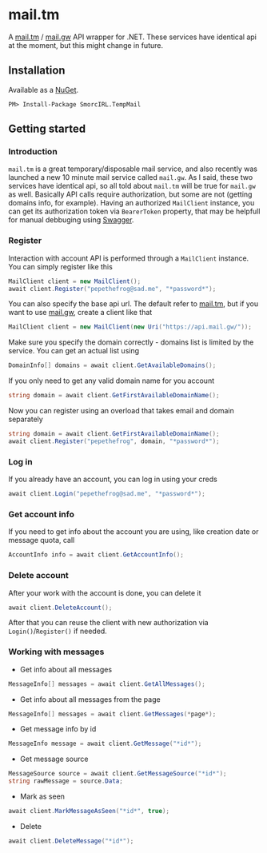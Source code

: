 # mail.tm
A [mail.tm](https://mail.tm) / [mail.gw](https://mail.gw) API wrapper for .NET. These services have identical api at the moment, but this might change in future.

## Installation

Available as a [NuGet](https://www.nuget.org/packages/SmorcIRL.TempMail).

`PM> Install-Package SmorcIRL.TempMail`

## Getting started

### Introduction
`mail.tm` is a great temporary/disposable mail service, and also recently was launched a new 10 minute mail service called `mail.gw`. As I said, these two services have identical api, so all told about `mail.tm` will be true for `mail.gw` as well. Basically API calls require authorization, but some are not (getting domains info, for example). Having an authorized `MailClient` instance, you can get its authorization token via `BearerToken` property, that may be helpfull for manual debbuging using [Swagger](https://api.mail.tm/docs).

### Register

Interaction with account API is performed through a `MailClient` instance. You can simply register like this
```C#
MailClient client = new MailClient();
await client.Register("pepethefrog@sad.me", "*password*");
```
You can also specify the base api url. The default refer to [mail.tm](https://api.mail.tm), but if you want to use [mail.gw](https://api.mail.gw/), create a client like that
```C#
MailClient client = new MailClient(new Uri("https://api.mail.gw/"));
```

Make sure you specify the domain correctly - domains list is limited by the service. You can get an actual list using
```C#
DomainInfo[] domains = await client.GetAvailableDomains();
```

If you only need to get any valid domain name for you account
```C#
string domain = await client.GetFirstAvailableDomainName();
```

Now you can register using an overload that takes email and domain separately
```C#
string domain = await client.GetFirstAvailableDomainName();
await client.Register("pepethefrog", domain, "*password*");
```

### Log in

If you already have an account, you can log in using your creds
```C#
await client.Login("pepethefrog@sad.me", "*password*");
```

### Get account info

If you need to get info about the account you are using, like creation date or message quota, call
```C#
AccountInfo info = await client.GetAccountInfo();
```

### Delete account

After your work with the account is done, you can delete it
```C#
await client.DeleteAccount();
```
After that you can reuse the client with new authorization via `Login()`/`Register()` if needed.

### Working with messages

- Get info about all messages
```C#
MessageInfo[] messages = await client.GetAllMessages();
```

- Get info about all messages from the page
```C#
MessageInfo[] messages = await client.GetMessages(*page*);
```

- Get message info by id
```C#
MessageInfo message = await client.GetMessage("*id*");
```

- Get message source
```C#
MessageSource source = await client.GetMessageSource("*id*");
string rawMessage = source.Data;
```

- Mark as seen
```C#
await client.MarkMessageAsSeen("*id*", true);
```

- Delete
```C#
await client.DeleteMessage("*id*");
```
